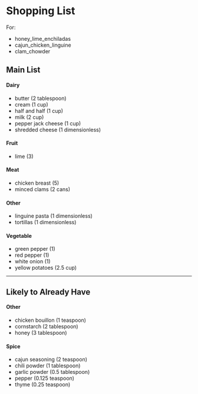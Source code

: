 # Shopping List

For:
- honey_lime_enchiladas
- cajun_chicken_linguine
- clam_chowder

## Main List

#### Dairy
- butter (2 tablespoon)
- cream (1 cup)
- half and half (1 cup)
- milk (2 cup)
- pepper jack cheese (1 cup)
- shredded cheese (1 dimensionless)
#### Fruit
- lime (3)
#### Meat
- chicken breast (5)
- minced clams (2 cans)
#### Other
- linguine pasta (1 dimensionless)
- tortillas (1 dimensionless)
#### Vegetable
- green pepper (1)
- red pepper (1)
- white onion (1)
- yellow potatoes (2.5 cup)
----------

## Likely to Already Have

#### Other
- chicken bouillon (1 teaspoon)
- cornstarch (2 tablespoon)
- honey (3 tablespoon)
#### Spice
- cajun seasoning (2 teaspoon)
- chili powder (1 tablespoon)
- garlic powder (0.5 tablespoon)
- pepper (0.125 teaspoon)
- thyme (0.25 teaspoon)
